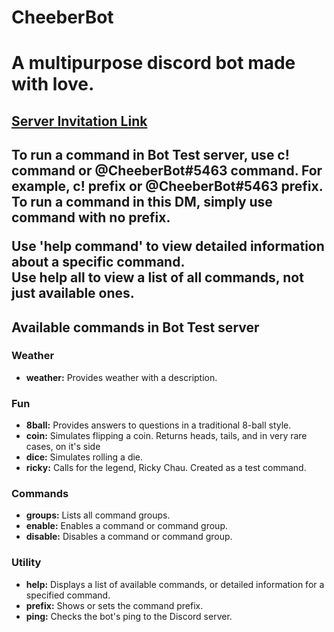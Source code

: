 # CheeberBot
<h1>A multipurpose discord bot made with love.</h1>

<h2><a href="https://discordapp.com/oauth2/authorize?client_id=610153116788326422&scope=bot&permissions=0">Server Invitation Link</a><h2>

To run a command in Bot Test server, use c! command or @CheeberBot#5463 command. For example, c! prefix or @CheeberBot#5463 prefix. <br>
To run a command in this DM, simply use command with no prefix. <br>

Use 'help command' to view detailed information about a specific command. <br>
Use help all to view a list of all commands, not just available ones. <br>

<h2>Available commands in Bot Test server</h2>

<h3>Weather</h3>
<ul>
<li><strong>weather:</strong> Provides weather with a description.</li> 
</ul>

<h3>Fun</h3>
<ul>
<li><strong>8ball:</strong> Provides answers to questions in a traditional 8-ball style.</li>
<li><strong>coin:</strong> Simulates flipping a coin. Returns heads, tails, and in very rare cases, on it's side</li>
<li><strong>dice:</strong> Simulates rolling a die.</li>
<li><strong>ricky:</strong> Calls for the legend, Ricky Chau. Created as a test command.</li>
</ul>

<h3>Commands</h3>
<ul>
<li><strong>groups:</strong> Lists all command groups.</li>
<li><strong>enable:</strong> Enables a command or command group.</li>
<li><strong>disable:</strong> Disables a command or command group.</li>
</ul>

<h3>Utility</h3>
<ul>
<li><strong>help:</strong> Displays a list of available commands, or detailed information for a specified command.</li>
<li><strong>prefix:</strong> Shows or sets the command prefix.</li>
<li><strong>ping:</strong> Checks the bot's ping to the Discord server.</li>
</ul>